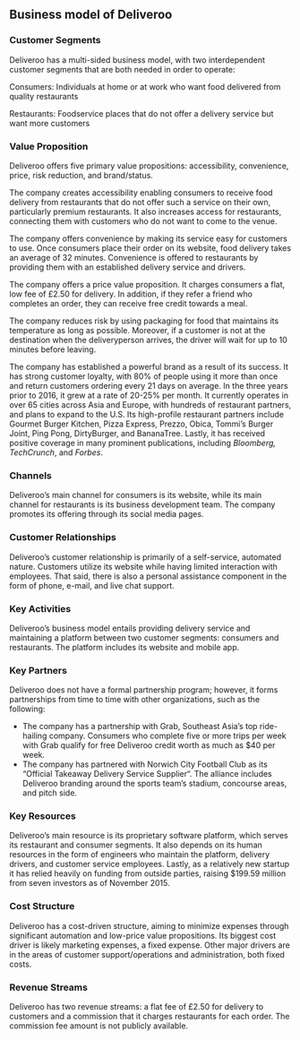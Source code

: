Business model of Deliveroo
---------------------------

 ### Customer Segments

 Deliveroo has a multi-sided business model, with two interdependent customer segments that are both needed in order to operate:

 Consumers: Individuals at home or at work who want food delivered from quality restaurants

 Restaurants: Foodservice places that do not offer a delivery service but want more customers

 ### Value Proposition

 Deliveroo offers five primary value propositions: accessibility, convenience, price, risk reduction, and brand/status.

 The company creates accessibility enabling consumers to receive food delivery from restaurants that do not offer such a service on their own, particularly premium restaurants. It also increases access for restaurants, connecting them with customers who do not want to come to the venue.

 The company offers convenience by making its service easy for customers to use. Once consumers place their order on its website, food delivery takes an average of 32 minutes. Convenience is offered to restaurants by providing them with an established delivery service and drivers.

 The company offers a price value proposition. It charges consumers a flat, low fee of £2.50 for delivery. In addition, if they refer a friend who completes an order, they can receive free credit towards a meal.

 The company reduces risk by using packaging for food that maintains its temperature as long as possible. Moreover, if a customer is not at the destination when the deliveryperson arrives, the driver will wait for up to 10 minutes before leaving.

 The company has established a powerful brand as a result of its success. It has strong customer loyalty, with 80% of people using it more than once and return customers ordering every 21 days on average. In the three years prior to 2016, it grew at a rate of 20-25% per month. It currently operates in over 65 cities across Asia and Europe, with hundreds of restaurant partners, and plans to expand to the U.S. Its high-profile restaurant partners include Gourmet Burger Kitchen, Pizza Express, Prezzo, Obica, Tommi’s Burger Joint, Ping Pong, DirtyBurger, and BananaTree. Lastly, it has received positive coverage in many prominent publications, including *Bloomberg, TechCrunch*, and *Forbes*.

 ### Channels

 Deliveroo’s main channel for consumers is its website, while its main channel for restaurants is its business development team. The company promotes its offering through its social media pages.

 ### Customer Relationships

 Deliveroo’s customer relationship is primarily of a self-service, automated nature. Customers utilize its website while having limited interaction with employees. That said, there is also a personal assistance component in the form of phone, e-mail, and live chat support.

 ### Key Activities

 Deliveroo’s business model entails providing delivery service and maintaining a platform between two customer segments: consumers and restaurants. The platform includes its website and mobile app.

 ### Key Partners

 Deliveroo does not have a formal partnership program; however, it forms partnerships from time to time with other organizations, such as the following:

  * The company has a partnership with Grab, Southeast Asia’s top ride-hailing company. Consumers who complete five or more trips per week with Grab qualify for free Deliveroo credit worth as much as $40 per week.
 * The company has partnered with Norwich City Football Club as its “Official Takeaway Delivery Service Supplier“. The alliance includes Deliveroo branding around the sports team’s stadium, concourse areas, and pitch side.
  ### Key Resources

 Deliveroo’s main resource is its proprietary software platform, which serves its restaurant and consumer segments. It also depends on its human resources in the form of engineers who maintain the platform, delivery drivers, and customer service employees. Lastly, as a relatively new startup it has relied heavily on funding from outside parties, raising $199.59 million from seven investors as of November 2015.

 ### Cost Structure

 Deliveroo has a cost-driven structure, aiming to minimize expenses through significant automation and low-price value propositions. Its biggest cost driver is likely marketing expenses, a fixed expense. Other major drivers are in the areas of customer support/operations and administration, both fixed costs.

 ### Revenue Streams

 Deliveroo has two revenue streams: a flat fee of £2.50 for delivery to customers and a commission that it charges restaurants for each order. The commission fee amount is not publicly available.